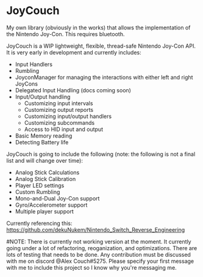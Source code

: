 # JoyCouch
My own library (obviously in the works) that allows the implementation of the Nintendo Joy-Con. This requires bluetooth.

JoyCouch is a WIP lightweight, flexible, thread-safe Nintendo Joy-Con API. It is very early in development and currently includes:
* Input Handlers
* Rumbling
* JoyconManager for managing the interactions with either left and right JoyCons
* Delegated Input Handling (docs coming soon)
* Input/Output handling
    * Customizing input intervals
    * Customizing output reports
    * Customizing input/output handlers
    * Customizing subcommands
    * Access to HID input and output
* Basic Memory reading
* Detecting Battery life

JoyCouch is going to include the following (note: the following is not a final list and will change over time):
* Analog Stick Calculations
* Analog Stick Calibration
* Player LED settings
* Custom Rumbling
* Mono-and-Dual Joy-Con support
* Gyro/Accelerometer support
* Multiple player support

Currently referencing this: https://github.com/dekuNukem/Nintendo_Switch_Reverse_Engineering

#NOTE: There is currently not working version at the moment. It currently going under a lot of refactoring, reoganization, and optimizations. There are lots of testing that needs to be done. Any contribution must be discussed with me on discord @Alex Couch#5275. Please specify your first message with me to include this project so I know why you're messaging me.
